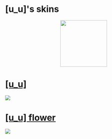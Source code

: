 # [u_u]'s skins
<p align="center">
<a href="https://osu.ppy.sh/users/8688737">
  <img src="https://cdn.discordapp.com/attachments/1077225166813270016/1164802205145120808/IMG_1204.png?ex=65eaa696&is=65d83196&hm=fdb5ad345067cd4884e9393fbfda92585d2019818991b126d577ad76e9d0e621&"  
       width="150"
       height="150"></a>

# [[u_u]](https://drive.google.com/file/d/1FJvoFFmi2jyNQ5Qa1xw8Q8Ubuw7wFiTd/view?usp=share_link)
[![](https://cdn.discordapp.com/attachments/1077225166813270016/1164878423064330240/screenshot008.jpg?ex=65eaed92&is=65d87892&hm=f6f98f752bad609417c9676fbc05af4fd3acac7844ce2044cea083a0898bf7f1&)](https://drive.google.com/file/d/1FJvoFFmi2jyNQ5Qa1xw8Q8Ubuw7wFiTd/view?usp=share_link)

# [[u_u] flower](https://drive.google.com/file/d/1RLf8gH0iMvkAvQoWaYJ13dCg5mXvyf5i/view?usp=share_link)
[![](https://cdn.discordapp.com/attachments/1077225166813270016/1164878573665013851/screenshot009.jpg?ex=65eaedb6&is=65d878b6&hm=83bc027106af9e88875223e2b57aa96f221ea11b3321543e5e2c683637c2e440&)](https://drive.google.com/file/d/1RLf8gH0iMvkAvQoWaYJ13dCg5mXvyf5i/view?usp=share_link)
